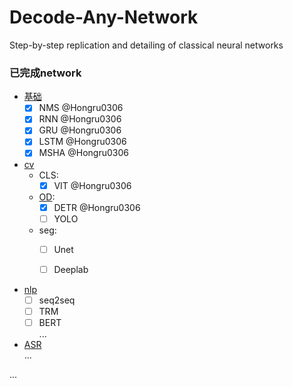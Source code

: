# Decode-Any-Network
Step-by-step replication and detailing of classical neural networks

### 已完成network

- [基础](./基础)
  - [x] NMS @Hongru0306
  - [x] RNN @Hongru0306
  - [x] GRU @Hongru0306
  - [x] LSTM @Hongru0306
  - [x] MSHA @Hongru0306

- [cv](./cv)
  - CLS:
    - [x] VIT @Hongru0306

  - [OD](./cv/od/):
    - [x] DETR @Hongru0306
    - [ ] YOLO

  - seg:
    - [ ] Unet
    - [ ] Deeplab


- [nlp](./nlp/)
  - [ ] seq2seq
  - [ ] TRM
  - [ ] BERT  
  ...

- [ASR](./ASR/)  
...

...
